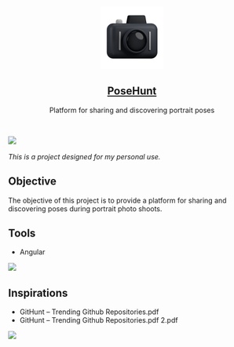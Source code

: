 <p align="center">
  <img src="src/assets/camera.png" height="128">
  <h2 align="center"><a href="https://posehunt.com">PoseHunt</a></h2>
  <p align="center">Platform for sharing and discovering portrait poses<p>
</p>

<br>

![](https://i.imgur.com/waxVImv.png)

_This is a project designed for my personal use._

## Objective

The objective of this project is to provide a platform for sharing and discovering poses during portrait photo shoots.

## Tools

- Angular

![](https://i.imgur.com/waxVImv.png)

## Inspirations
- GitHunt – Trending Github Repositories.pdf
- GitHunt – Trending Github Repositories.pdf 2.pdf

![](src/assets/thumbnail.png)
